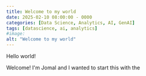 ```yaml
---
title: Welcome to my world
date: 2025-02-10 08:00:00 - 0000
categories: [Data Science, Analytics, AI, GenAI]
tags: [datascience, ai, analytics]
#image: 
alt: "Welcome to my world"
---
```


Hello world!

Welcome! I'm Jomal and I wanted to start this with the
